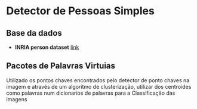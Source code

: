 # Detector de Pessoas Simples

## Base da dados
- **INRIA person dataset** [link]([http://pascal.inrialpes.fr/data/human/)

## Pacotes de Palavras Virtuias
Utilizado os pontos chaves encontrados pelo detector de ponto chaves na imagem e através de um algoritmo de clusterização, utilizar dos centroides como palavras num dicionarios de palavras para a Classificação das imagens